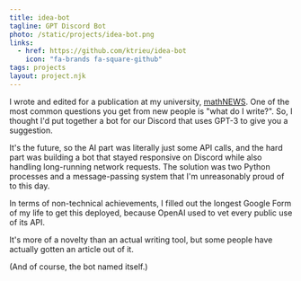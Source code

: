 ```yaml
---
title: idea-bot
tagline: GPT Discord Bot
photo: /static/projects/idea-bot.png
links:
  - href: https://github.com/ktrieu/idea-bot
    icon: "fa-brands fa-square-github"
tags: projects
layout: project.njk
---
```


I wrote and edited for a publication at my university, [mathNEWS](https://mathnews.uwaterloo.ca). One of the most common questions you get from new people is "what do I write?". So, I thought I'd put together a bot for our Discord that uses GPT-3 to give you a suggestion.

It's the future, so the AI part was literally just some API calls, and the hard part was building a bot that stayed responsive on Discord while also handling long-running network requests. The solution was two Python processes and a message-passing system that I'm unreasonably proud of to this day.

In terms of non-technical achievements, I filled out the longest Google Form of my life to get this deployed, because OpenAI used to vet every public use of its API.

It's more of a novelty than an actual writing tool, but some people have actually gotten an article out of it.

(And of course, the bot named itself.)
